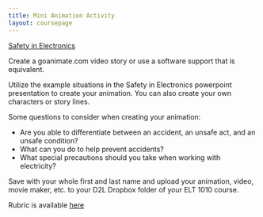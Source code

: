 ```yaml
---
title: Mini Animation Activity
layout: coursepage
---
```


[Safety in Electronics](/resources/Safety-in-electronics.pptx)

Create a goanimate.com video story or use a software support that is equivalent.  

Utilize the example situations in the Safety in Electronics powerpoint presentation to create your animation. You can also create your own characters or story lines.

Some questions to consider when creating your animation: 

- Are you able to differentiate between an accident, an unsafe act, and an unsafe condition? 
- What can you do to help prevent accidents? 
- What special precautions should you take when working with electricity?

Save with your whole first and last name and upload your animation, video, movie maker, etc. to your D2L Dropbox folder of your ELT 1010 course.

Rubric is available [here](/resources/Safety-in-electronics-rubric.pdf)
